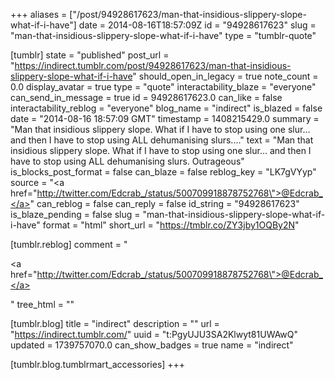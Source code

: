 +++
aliases = ["/post/94928617623/man-that-insidious-slippery-slope-what-if-i-have"]
date = 2014-08-16T18:57:09Z
id = "94928617623"
slug = "man-that-insidious-slippery-slope-what-if-i-have"
type = "tumblr-quote"

[tumblr]
state = "published"
post_url = "https://indirect.tumblr.com/post/94928617623/man-that-insidious-slippery-slope-what-if-i-have"
should_open_in_legacy = true
note_count = 0.0
display_avatar = true
type = "quote"
interactability_blaze = "everyone"
can_send_in_message = true
id = 94928617623.0
can_like = false
interactability_reblog = "everyone"
blog_name = "indirect"
is_blazed = false
date = "2014-08-16 18:57:09 GMT"
timestamp = 1408215429.0
summary = "Man that insidious slippery slope. What if I have to stop using one slur… and then I have to stop using ALL dehumanising slurs...."
text = "Man that insidious slippery slope. What if I have to stop using one slur&hellip; and then I have to stop using ALL dehumanising slurs. Outrageous"
is_blocks_post_format = false
can_blaze = false
reblog_key = "LK7gVYyp"
source = "<a href=\"http://twitter.com/Edcrab_/status/500709918878752768\">@Edcrab_</a>"
can_reblog = false
can_reply = false
id_string = "94928617623"
is_blaze_pending = false
slug = "man-that-insidious-slippery-slope-what-if-i-have"
format = "html"
short_url = "https://tmblr.co/ZY3jby1OQBy2N"

[tumblr.reblog]
comment = "<p><a href=\"http://twitter.com/Edcrab_/status/500709918878752768\">@Edcrab_</a></p>"
tree_html = ""

[tumblr.blog]
title = "indirect"
description = ""
url = "https://indirect.tumblr.com/"
uuid = "t:PgyUJU3SA2Klwyt81UWAwQ"
updated = 1739757070.0
can_show_badges = true
name = "indirect"

[tumblr.blog.tumblrmart_accessories]
+++
